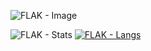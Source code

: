 ![FLAK - Image](https://source.unsplash.com/random/800x400?mayday)

![FLAK - Stats](https://github-readme-stats.vercel.app/api?username=derealizations&show_icons=true&theme=dracula)
[![FLAK - Langs](https://github-readme-stats.vercel.app/api/top-langs/?username=anuraghazra&layout=donut)](https://github.com/anuraghazra/github-readme-stats)
